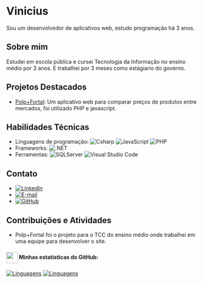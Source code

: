 # Vinicius

Sou um desenvolvedor de aplicativos web, estudo programação há 3 anos.

## Sobre mim

Estudei em escola pública e cursei Tecnologia da Informação no ensino médio por 3 anos. E trabalhei por 3 meses como estágiario do governo.

## Projetos Destacados

- [Polp+Fortal]([link-para-o-repositório](https://github.com/viniclg/Sistemas/tree/main/Polp%2BFortal)): Um aplicativo web para comparar preços de produtos entre mercados, foi utilizado PHP e javascript.

## Habilidades Técnicas

- Linguagens de programação: ![Csharp](https://img.shields.io/badge/CSharp-%23934B8E?style=flat-square&labelColor=%23414141&logo=csharp&logoColor=white)
![JavaScript](https://img.shields.io/badge/JavaScript-%23EFD81D?style=flat-square&labelColor=%23414141&logo=javascript&logoColor=white)
![PHP](https://img.shields.io/badge/PHP-777BB4?style=for-the-badge&logo=php&logoColor=white)
- Frameworks: ![.NET](https://img.shields.io/badge/.NET-5C2D91?style=for-the-badge&logo=.net&logoColor=white)
- Ferramentas: ![SQLServer](https://img.shields.io/badge/SQLServer-%23DB2A20.svg?style=flat-square&labelColor=%23414141&logo=microsoftsqlserver&logoColor=white) ![Visual Studio Code](https://img.shields.io/badge/Visual%20Studio%20Code-%232D9EEA?style=flat-square&labelColor=%23414141&logo=visual-studio-code&logoColor=white)

## Contato

- [![LinkedIn](https://img.shields.io/badge/linkedin-%230077B5.svg?style=for-the-badge&logo=linkedin&logoColor=white)](https://www.linkedin.com/in/vinicius-pereira-matos-b09112294/)
- [![E-mail](https://img.shields.io/badge/-Email-0077B5?style=for-the-badge&logo=microsoft-outlook&logoColor=white)](mailto:vinipm200@gmail.com)
- [![GitHub](https://img.shields.io/badge/GitHub-0077B5?style=for-the-badge&logo=github&logoColor=white)](https://github.com/viniclg)

## Contribuições e Atividades

- Polp+Fortal foi o projeto para o TCC do ensino médio onde trabalhei em uma equipe para desenvolver o site.

#### <img src="https://github.githubassets.com/images/modules/logos_page/GitHub-Mark.png" width="30" style="vertical-align: middle;"> Minhas estatísticas do GitHub: 
[![Linguagens](https://github-readme-stats.vercel.app/api?username=viniclg&show_icons=true&locale=pt-BR&&theme=dark)](https://github.com/viniclg?tab=repositories)
[![Linguagens](https://github-readme-stats.vercel.app/api/top-langs/?username=viniclg&layout=compact&locale=pt-BR&&theme=dark)](https://github.com/viniclg?tab=repositories)


